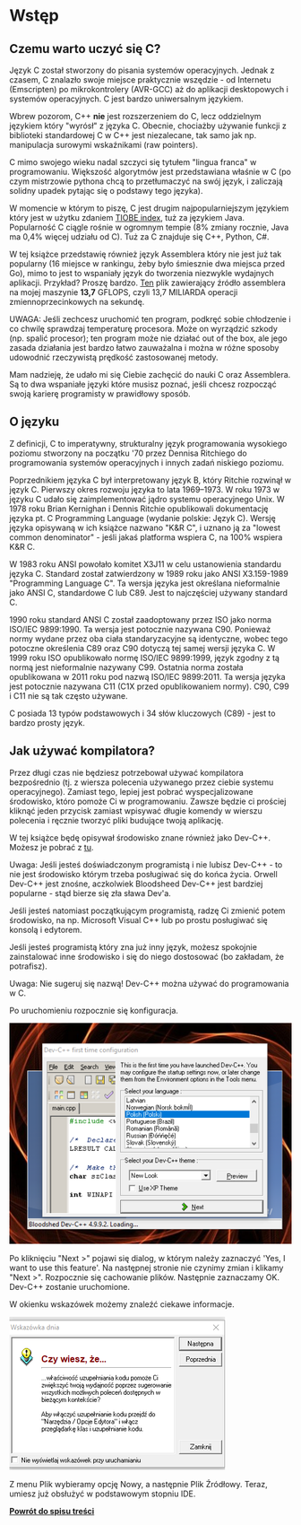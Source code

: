 # Wstęp

## Czemu warto uczyć się C?

Język C został stworzony do pisania systemów operacyjnych. Jednak z czasem, C znalazło swoje miejsce praktycznie wszędzie - od Internetu (Emscripten) po mikrokontrolery (AVR-GCC) aż do aplikacji desktopowych i systemów operacyjnych. C jest bardzo uniwersalnym językiem.

Wbrew pozorom, C++ **nie** jest rozszerzeniem do C, lecz oddzielnym językiem który "wyrósł" z języka C. Obecnie, chociażby używanie funkcji z biblioteki standardowej C w C++ jest niezalecane, tak samo jak np. manipulacja surowymi wskaźnikami (raw pointers).

C mimo swojego wieku nadal szczyci się tytułem "lingua franca" w programowaniu. Większość algorytmów jest przedstawiana właśnie w C (po czym mistrzowie pythona chcą to przetłumaczyć na swój język, i zaliczają solidny upadek pytając się o podstawy tego języka).

W momencie w którym to piszę, C jest drugim najpopularniejszym językiem który jest w użytku zdaniem [TIOBE index](https://www.tiobe.com/tiobe-index/), tuż za językiem Java. Popularność C ciągle rośnie w ogromnym tempie (8% zmiany rocznie, Java ma 0,4% więcej udziału od C). Tuż za C znajduje się C++, Python, C#.

W tej książce przedstawię również język Assemblera który nie jest już tak popularny (16 miejsce w rankingu, żeby było śmiesznie dwa miejsca przed Go), mimo to jest to wspaniały język do tworzenia niezwykle wydajnych aplikacji. Przykład? Proszę bardzo. [Ten](speed.asm) plik zawierający źródło assemblera na mojej maszynie **13,7** GFLOPS, czyli 13,7 MILIARDA operacji zmiennoprzecinkowych na sekundę.

UWAGA: Jeśli zechcesz uruchomić ten program, podkręć sobie chłodzenie i co chwilę sprawdzaj temperaturę procesora. Może on wyrządzić szkody (np. spalić procesor); ten program może nie działać out of the box, ale jego zasada działania jest bardzo łatwo zauważalna i można w różne sposoby udowodnić rzeczywistą prędkość zastosowanej metody.

Mam nadzieję, że udało mi się Ciebie zachęcić do nauki C oraz Assemblera. Są to dwa wspaniałe języki które musisz poznać, jeśli chcesz rozpocząć swoją karierę programisty w prawidłowy sposób.

## O języku

Z definicji, C to imperatywny, strukturalny język programowania wysokiego poziomu stworzony na początku '70 przez Dennisa Ritchiego do programowania systemów operacyjnych i innych zadań niskiego poziomu.

Poprzednikiem języka C był interpretowany język B, który Ritchie rozwinął w język C. Pierwszy okres rozwoju języka to lata 1969–1973. W roku 1973 w języku C udało się zaimplementować jądro systemu operacyjnego Unix. W 1978 roku Brian Kernighan i Dennis Ritchie opublikowali dokumentację języka pt. C Programming Language (wydanie polskie: Język C). Wersję języka opisywaną w ich książce nazwano "K&R C", i uznano ją za "lowest common denominator" - jeśli jakaś platforma wspiera C, na 100% wspiera K&R C.

W 1983 roku ANSI powołało komitet X3J11 w celu ustanowienia standardu języka C. Standard został zatwierdzony w 1989 roku jako ANSI X3.159-1989 "Programming Language C". Ta wersja języka jest określana nieformalnie jako ANSI C, standardowe C lub C89. Jest to najczęściej używany standard C.

1990 roku standard ANSI C został zaadoptowany przez ISO jako norma ISO/IEC 9899:1990. Ta wersja jest potocznie nazywana C90. Ponieważ normy wydane przez oba ciała standaryzacyjne są identyczne, wobec tego potoczne określenia C89 oraz C90 dotyczą tej samej wersji języka C. W 1999 roku ISO opublikowało normę ISO/IEC 9899:1999, język zgodny z tą normą jest nieformalnie nazywany C99. Ostatnia norma została opublikowana w 2011 roku pod nazwą ISO/IEC 9899:2011. Ta wersja języka jest potocznie nazywana C11 (C1X przed opublikowaniem normy). C90, C99 i C11 nie są tak często używane.

C posiada 13 typów podstawowych i 34 słów kluczowych (C89) - jest to bardzo prosty język.

## Jak używać kompilatora?

Przez długi czas nie będziesz potrzebował używać kompilatora bezpośrednio (tj. z wiersza polecenia używanego przez ciebie systemu operacyjnego). Zamiast tego, lepiej jest pobrać wyspecjalizowane środowisko, któro pomoże Ci w programowaniu. Zawsze będzie ci prościej kliknąć jeden przycisk zamiast wpisywać długie komendy w wierszu polecenia i ręcznie tworzyć pliki budujące twoją aplikację.

W tej książce będę opisywał środowisko znane również jako Dev-C++. Możesz je pobrać z [tu](https://downloads.sourceforge.net/project/dev-cpp/Binaries/Dev-C%2B%2B%204.9.9.2/devcpp-4.9.9.2_setup.exe?r=https%3A%2F%2Fsourceforge.net%2Fprojects%2Fdev-cpp%2Ffiles%2FBinaries%2FDev-C%252B%252B%25204.9.9.2%2Fdevcpp-4.9.9.2_setup.exe%2Fdownload&ts=1529244990).

Uwaga: Jeśli jesteś doświadczonym programistą i nie lubisz Dev-C++ - to nie jest środowisko którym trzeba posługiwać się do końca życia. Orwell Dev-C++ jest znośne, aczkolwiek Bloodsheed Dev-C++ jest bardziej popularne - stąd bierze się zła sława Dev'a.

Jeśli jesteś natomiast początkującym programistą, radzę Ci zmienić potem środowisko, na np. Microsoft Visual C++ lub po prostu posługiwać się konsolą i edytorem.

Jeśli jesteś programistą który zna już inny język, możesz spokojnie zainstalować inne środowisko i się do niego dostosować (bo zakładam, że potrafisz).

Uwaga: Nie sugeruj się nazwą! Dev-C++ można używać do programowania w C.

Po uruchomieniu rozpocznie się konfiguracja.

![Screenshot](Screenshot_1.bmp "Screenshot")

Po kliknięciu "Next >" pojawi się dialog, w którym należy zaznaczyć 'Yes, I want to use this feature'. Na następnej stronie nie czynimy zmian i klikamy "Next >". Rozpocznie się cachowanie plików. Następnie zaznaczamy OK. Dev-C++ zostanie uruchomione.

W okienku wskazówek możemy znaleźć ciekawe informacje.

![Screenshot](Screenshot_2.bmp "Screenshot")

Z menu Plik wybieramy opcję Nowy, a następnie Plik Źródłowy. Teraz, umiesz już obsłużyć w podstawowym stopniu IDE.

**[Powrót do spisu treści](..)**
